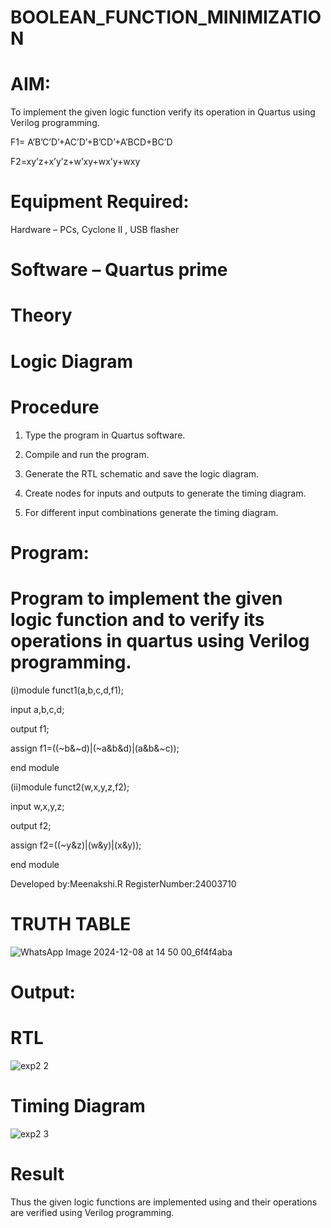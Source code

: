 # BOOLEAN_FUNCTION_MINIMIZATION

# AIM:

To implement the given logic function verify its operation in Quartus using Verilog programming.

F1= A’B’C’D’+AC’D’+B’CD’+A’BCD+BC’D 

F2=xy’z+x’y’z+w’xy+wx’y+wxy

# Equipment Required:

Hardware – PCs, Cyclone II , USB flasher

# Software – Quartus prime

# Theory

# Logic Diagram

# Procedure

1.	Type the program in Quartus software.

2.	Compile and run the program.

3.	Generate the RTL schematic and save the logic diagram.

4.	Create nodes for inputs and outputs to generate the timing diagram.

5.	For different input combinations generate the timing diagram.


# Program:

# Program to implement the given logic function and to verify its operations in quartus using Verilog programming. 

(i)module funct1(a,b,c,d,f1);
  
  input a,b,c,d;
  
  output f1;
  
  assign f1=((~b&~d)|(~a&b&d)|(a&b&~c));
  
  end module

(ii)module funct2(w,x,y,z,f2);
    
   input w,x,y,z;
    
   output f2;
    
   assign f2=((~y&z)|(w&y)|(x&y));
    
   end module
   

Developed by:Meenakshi.R RegisterNumber:24003710

# TRUTH TABLE

![WhatsApp Image 2024-12-08 at 14 50 00_6f4f4aba](https://github.com/user-attachments/assets/4ea8c8ad-ec8f-4ded-b7bf-ff14700c7202)


# Output:

# RTL

![exp2 2](https://github.com/user-attachments/assets/a48e8244-cf8f-4dc7-b094-17377715c39a)

# Timing Diagram

![exp2 3](https://github.com/user-attachments/assets/dc734d6d-8857-4c00-ac36-0bbaaa13ba90)

# Result


Thus the given logic functions are implemented using and their operations are verified using Verilog programming.

